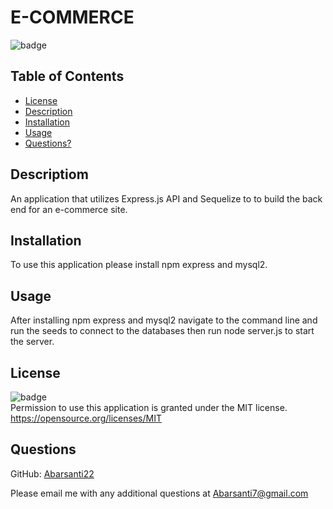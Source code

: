 # E-COMMERCE

![badge](https://img.shields.io/badge/license-MIT-important)

## Table of Contents

* [License](#license)
* [Description](#description)
* [Installation](#installation)
* [Usage](#usage)
* [Questions?](#questions)


## Descriptiom
An application that utilizes Express.js API and Sequelize to to build the back end for an e-commerce site.

## Installation
To use this application please install npm express and mysql2.

## Usage
After installing npm express and mysql2 navigate to the command line and run the seeds to connect to the databases then run node server.js to start the server.

## License
![badge](https://img.shields.io/badge/license-MIT-important)<br>
Permission to use this application is granted under the MIT license. <https://opensource.org/licenses/MIT>
 

## Questions
GitHub: <a href="github.com:undefined">Abarsanti22</a>

Please email me with any additional questions at <a href="mailto:Abarsanti7@gmail.com">Abarsanti7@gmail.com</a>